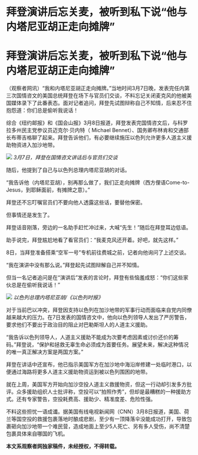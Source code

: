 # 拜登演讲后忘关麦，被听到私下说“他与内塔尼亚胡正走向摊牌”

# 拜登演讲后忘关麦，被听到私下说“他与内塔尼亚胡正走向摊牌”

（观察者网讯）“我和内塔尼亚胡正走向摊牌。”当地时间3月7日晚，发表完任内第三次国情咨文的美国总统拜登在场下与官员们交谈，不料忘记关闭麦克风的他被美国媒体录下了此番表态。面对记者追问，拜登先试图辩称自己不知情，后来忍不住抱怨道：你们总是偷听我说话！

综合《纽约邮报》和《国会山报》3月8日报道，拜登发表完国情咨文后，与科罗拉多州民主党参议员迈克尔·贝内特（ Michael
Bennet）、国务卿布林肯和交通部长布蒂吉格聊了起来。拜登告诉他们，有必要继续施压以色列允许更多人道主义援助物资进入加沙地带。

![](https://inews.gtimg.com/om_bt/OMwZVclQEWUA5EEoibaHzue6d5KLx97Ocg7kZPdT0Xd9AAA/1000)
_3月7日，拜登在国情咨文讲话后与官员们交谈_

随后，他提到了自己与以色列总理内塔尼亚胡的对话。

“我告诉他（内塔尼亚胡），别再那么做了，我们正走向摊牌（西方俚语Come-to-Jesus，到耶稣面前，有摊牌之意）。”

拜登还不忘叮嘱官员们不要向他人透露这些话，要替他保密。

但事情还是发生了。

拜登话音刚落，旁边的一名助手赶忙冲过来，大喊“先生！”随后在拜登耳边低语。

助手说完，拜登尴尬地看了看官员们：“我麦克风还开着。好吧，就先这样。”

8日，当拜登准备搭乘“空军一号”专机前往费城之前，记者向他询问了上述交谈。

“我在演讲中没有那么说。”拜登起先试图辩解自己并不知情。

但当一名记者追问是在“演讲后”发表的言论时，拜登有些恼羞成怒：“你们这些家伙总是在偷听我说话！”

![](https://inews.gtimg.com/om_bt/Ohbe2m-4Dtjyydg84GxW1kDBNB1yLEnC3pdcJiMpAQaRoAA/1000)
_以色列总理内塔尼亚胡/《以色列时报》_

对于当前巴以冲突，拜登因支持以色列在加沙地带的军事行动而面临来自党内同僚越来越大的压力。在7日发表的国情咨文中，他向以色列领导人发出了严厉警告，要求他们不要出于政治目的阻止对巴勒斯坦人的人道主义援助。

“我告诉以色列领导人，人道主义援助不能成为次要考虑因素或讨价还价的筹码。”拜登说，“保护和拯救无辜生命必须成为首要任务。展望未来，解决这种情况的唯一真正解决方案是两国方案。”

拜登在讲话中还宣布，他已指示美国军方在加沙地中海沿岸修建一处临时港口，以便通过海路将更多人道主义援助物资运到被以色列围困的地带。

就在上周，美国军方开始向加沙空投人道主义救援物资，但这一行动却引发多方批评。众多援助组织人士批评称，空投可以“拍照作秀”，但却是最糟糕的一种援助方式。还有专家警告，空投耗费高、援助少、精准度差、危险性强。

不料这些担忧一语成谶。据美国有线电视新闻网（CNN）3月8日报道，美国、荷兰等国空投的救援包裹落地时酿成悲剧，至少有一顶降落伞没能成功打开，导致包裹砸向加沙地带一个难民营，造成地面上至少5人死亡、另有多人受伤，尚不清楚包裹具体来自哪国的飞机。

**本文系观察者网独家稿件，未经授权，不得转载。**


